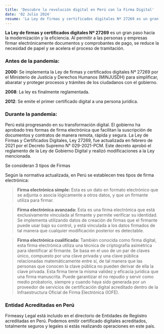 ```yaml
---
title: 'Descubre la revolución digital en Perú con la Firma Digital'
date: '02 Julio 2024'
resume: 'La Ley de firmas y certificados digitales Nº 27269 es un gran paso hacia la modernización y la eficiencia. Al permitir a las personas y empresas firmar electrónicamente documentos y comprobantes de pago, se reduce la necesidad de papel y se acelera el proceso de tramitación.'
---
```


**La Ley de firmas y certificados digitales Nº 27269** es un gran paso hacia la modernización y la eficiencia. Al permitir a las personas y empresas firmar electrónicamente documentos y comprobantes de pago, se reduce la necesidad de papel y se acelera el proceso de tramitación.

### Antes de la pandemia:

**2000:** Se implementa la Ley de firmas y certificados digitales Nº 27269 por el Ministerio de Justicia y Derechos Humanos (MINJUSDH) para simplificar, abaratar y proteger procesos y trámites de los ciudadanos con el gobierno.

**2008**: La ley es finalmente reglamentada.

**2012**: Se emite el primer certificado digital a una persona jurídica.

### Durante la pandemia:
Perú está progresando en su transformación digital. El gobierno ha aprobado tres formas de firma electrónica que facilitan la suscripción de documentos y contratos de manera remota, rápida y segura. La Ley de Firmas y Certificados Digitales, Ley 27269, fue actualizada en febrero de 2021 por el Decreto Supremo N° 029-2021-PCM. Este decreto aprobó el reglamento de la Ley de Gobierno Digital y realizó modificaciones a la Ley mencionada.

Se consideran 3 tipos de Firmas

Según la normativa actualizada, en Perú se establecen tres tipos de firma electrónica:

>**Firma electrónica simple:** Esta es un dato en formato electrónico que se adjunta o asocia lógicamente a otros datos, y que un firmante utiliza para firmar.

>**Firma electrónica avanzada:** Esta es una firma electrónica que está exclusivamente vinculada al firmante y permite verificar su identidad. Se implementa utilizando datos de creación de firmas que el firmante puede usar bajo su control, y está vinculada a los datos firmados de tal manera que cualquier modificación posterior es detectable.

>**Firma electrónica cualificada:** También conocida como firma digital, esta firma electrónica utiliza una técnica de criptografía asimétrica para identificar al firmante. Se basa en el uso de un par de claves único, compuesto por una clave privada y una clave pública relacionadas matemáticamente entre sí, de tal manera que las personas que conocen la clave pública no pueden derivar de ella la clave privada.
Esta firma tiene la misma validez y eficacia jurídica que una firma manuscrita. Puede garantizar el no repudio y servir como medio probatorio, siempre y cuando haya sido generada por un proveedor de servicios de certificación digital acreditado dentro de la Infraestructura Oficial de Firma Electrónica (IOFE). 

### Entidad Acreditadas en Perú 
Firmeasy Legal está incluido en el directorio de Entidades de Regiistro acreditadas en Perú. Podemos emitir certificado digitales acreditados, totalmente seguros y legales si estás realizando operaciones en este país.